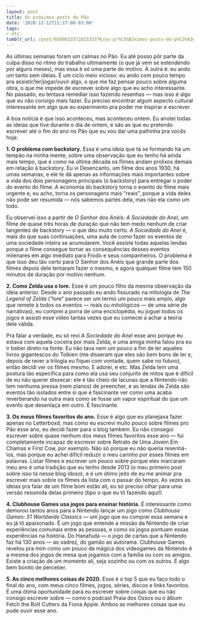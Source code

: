 ```yaml
---
layout: post
title: Os próximos posts do Pão
date: '2020-12-12T11:27:00-03:00'
tags:
- etc.
tumblr_url: /post/658963357282533376/os-pr%C3%B3ximos-posts-do-p%C3%A3o
---
```

As últimas semanas foram um calmas no Pão. Eu até posso pôr parte da culpa disso no ritmo do trabalho ultimamente (o que já vem se estendendo por alguns meses), mas essa é só uma parte do motivo. A outra é: eu ando um tanto sem ideias. É um ciclo meio vicioso: eu ando com pouco tempo pra assistir/ler/jogar/ouvir algo, o que me faz pensar pouco sobre alguma obra, o que me impede de escrever sobre algo que eu acho interessante. No passado, eu tentava remediar isso fazendo resenhas — mas isso é algo que eu não consigo mais fazer. Eu preciso encontrar algum aspecto cultural interessante em algo que eu experimento pra poder me inspirar e escrever.

A boa notícia é que isso aconteceu, mas aconteceu ontem. Eu anotei todas as ideias que tive durante o dia de ontem, e são as que eu pretendo escrever até o fim do ano no Pão que eu vou dar uma palhinha pra vocês hoje.

**1. O problema com backstory.** Essa é uma ideia que tá se formando há um tempão na minha mente, sobre uma observação que eu tenho há ainda mais tempo, que é como na última década os filmes andam prolixos demais em relação à backstory. Eu vi Desencanto, um filme dos anos 1930, há umas semanas, e ele te dá apenas as informações mais importantes sobre a vida dos dois personagens principais (o backstory) para entregar o poder do evento do filme. A economia do backstory torna o evento do filme mais urgente e, eu acho, torna os personagens mais “reais”, porque a vida deles não pode ser resumida — nós sabemos partes dela, mas não ela como um todo.

Eu observei isso a partir de _O Senhor dos Anéis: A Sociedade do Anel_, um filme de quase três horas de duração que não tem medo nenhum de criar tangentes de backstory — o que deu muito certo. _A Sociedade do Anel_ é, mais do que suas continuações, uma aula de como fazer os eventos de uma sociedade inteira se acumularem. Você assiste todas aquelas lendas porque o filme consegue tornar as consequências desses eventos milenares em algo imediato para Frodo e seus companheiros. O problema é que isso deu tão certo para O Senhor dos Anéis que grande parte dos filmes depois dele tentaram fazer o mesmo, e agora qualquer filme tem 150 minutos de duração por motivo nenhum.

**2. Como Zelda usa o lore.** Esse é um pouco filho da mesma observação da ideia anterior. Desde o ano passado eu ando fissurado na mitologia de _The Legend of Zelda_ (“lore” parece ser um termo um pouco mais amplo, algo que remete à todos os eventos — reais ou mitológicos — de uma série de narrativas), eu comprei a porra de uma enciclopédia, eu joguei todos os jogos e assisti esse vídeo tantas vezes que eu comecei a achar a teoria dele válida.

Pra falar a verdade, eu só revi _A Sociedade do Anel_ esse ano porque eu estava com aquela coceira por mais Zelda, e uma amiga minha falou pra eu ir beber direto na fonte. Eu não tava nem um pouco a fim de ler aqueles livros gigantescos do Tolkien (me disseram que eles são bem bons de ler e, depois de rever a trilogia eu fiquei com vontade, quem sabe no futuro), então decidi ver os filmes mesmo. E adorei, e etc. Mas Zelda tem uma postura tão específica para como ela usa seu conjunto de mitos que é difícil de eu não querer dissecar: ele é tão cheio de lacunas que a Nintendo não tem nenhuma pressa (nem planos) de preencher, e as lendas de Zelda são eventos tão isolados entre si que é fascinante ver como uma acaba reverberando na outra mais como se fosse um vapor espiritual do que um evento que desenlaça em outro. É fascinante.

**3. Os meus filmes favoritos do ano.** Esse é algo que eu planejava fazer apenas no Letterboxd, mas como eu escrevi muito pouco sobre filmes pro Pão esse ano, eu decidi fazer para o blog também. Eu não consegui escrever sobre quase nenhum dos meus filmes favoritos esse ano — fui completamente incapaz de escrever sobre Retrato de Uma Jovem Em Chamas e First Cow, por exemplo. Não só porque eu não queria resenhá-los, mas porque eu achei difícil reduzir o meu carinho por esses filmes em palavras. Listar filmes e escrever um pouco sobre porque eles marcaram meu ano é uma tradição que eu tenho desde 2013 (o meu primeiro post sobre isso tá nesse blog idoso), e é um ótimo jeito de eu me animar pra escrever mais sobre os filmes da lista com o passar do tempo. As vezes as ideias pra falar de um filme bom estão ali, eu só preciso olhar para uma versão resumida delas primeiro (tipo o que eu tô fazendo aqui!)

**4. Clubhouse Games usa jogos para ensinar história.** É interessante como demorou tantos anos para a Nintendo lançar um jogo como _Clubhouse Games: 51 Worldwide Classics_ — um jogo que eu comprei essa semana e eu já tô apaixonado. É um jogo que entende a missão da Nintendo de criar experiências comunais entre as pessoas, e como os jogos pontuam essas experiências na história. Do Hanafuda — o jogo de cartas que a Nintendo faz há 130 anos — ao xadrez, do gamão ao autorama. Clubhouse Games revelou pra mim como um pouco da mágica dos videogames da Nintendo é a mesma dos jogos de mesa que jogamos com a família ou com os amigos. Existe a criação de um momento ali, seja sozinho ou com os outros. É algo bem bonito de perceber.

**5. As cinco melhores coisas de 2020.** Esse é o top 5 que eu faço todo o final do ano, com meus cinco filmes, jogos, séries, discos e links favoritos. É uma ótima oportunidade para eu escrever sobre coisas que eu não consigo escrever sobre — como o podcast Praia dos Ossos ou o álbum Fetch the Bolt Cutters da Fiona Apple. Ambos as melhores coisas que eu pude ouvir esse ano.

